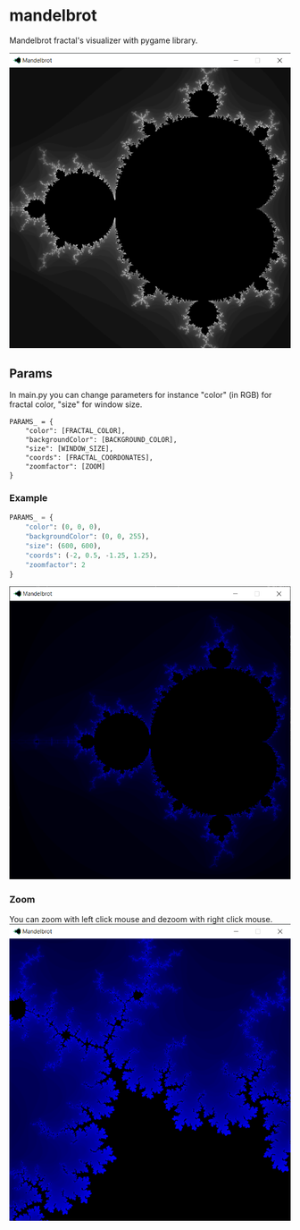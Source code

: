 # mandelbrot

Mandelbrot fractal's visualizer with pygame library. 

![example1](/assets/example1.png)

## Params
In main.py you can change parameters for instance "color" (in RGB) for fractal color, "size" for window size.
```
PARAMS_ = {
    "color": [FRACTAL_COLOR], 
    "backgroundColor": [BACKGROUND_COLOR], 
    "size": [WINDOW_SIZE], 
    "coords": [FRACTAL_COORDONATES], 
    "zoomfactor": [ZOOM]
}
```

### Example
```py
PARAMS_ = {
    "color": (0, 0, 0), 
    "backgroundColor": (0, 0, 255), 
    "size": (600, 600), 
    "coords": (-2, 0.5, -1.25, 1.25), 
    "zoomfactor": 2
}
```

![example2](/assets/example2.png)

### Zoom
You can zoom with left click mouse and dezoom with right click mouse.
![example3](/assets/example3.png)